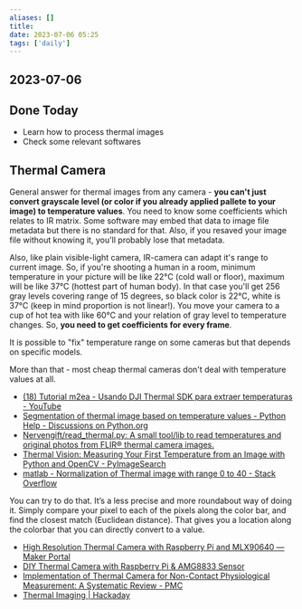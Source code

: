 ```yaml
---
aliases: []
title: 
date: 2023-07-06 05:25
tags: ['daily']
---
```


## 2023-07-06

## Done Today
- Learn how to process thermal images 
- Check some relevant softwares


## Thermal Camera 

General answer for thermal images from any camera - **you can't just convert grayscale level (or color if you already applied pallete to your image) to temperature values**. You need to know some coefficients which relates to IR matrix. Some software may embed that data to image file metadata but there is no standard for that. Also, if you resaved your image file without knowing it, you'll probably lose that metadata.

Also, like plain visible-light camera, IR-camera can adapt it's range to current image. So, if you're shooting a human in a room, minimum temperature in your picture will be like 22°С (cold wall or floor), maximum will be like 37°C (hottest part of human body). In that case you'll get 256 gray levels covering range of 15 degrees, so black color is 22°С, white is 37°С (keep in mind proportion is not linear!). You move your camera to a cup of hot tea with like 60°С and your relation of gray level to temperature changes. So, **you need to get coefficients for every frame**.

It is possible to "fix" temperature range on some cameras but that depends on specific models.

More than that - most cheap thermal cameras don't deal with temperature values at all.

- [(18) Tutorial m2ea - Usando DJI Thermal SDK para extraer temperaturas - YouTube](https://www.youtube.com/watch?v=DA4fKyPPOwU)
- [Segmentation of thermal image based on temperature values - Python Help - Discussions on Python.org](https://discuss.python.org/t/segmentation-of-thermal-image-based-on-temperature-values/17035)
- [Nervengift/read\_thermal.py: A small tool/lib to read temperatures and original photos from FLIR® thermal camera images.](https://github.com/Nervengift/read_thermal.py)
- [Thermal Vision: Measuring Your First Temperature from an Image with Python and OpenCV - PyImageSearch](https://pyimagesearch.com/2022/10/17/thermal-vision-measuring-your-first-temperature-from-an-image-with-python-and-opencv/)
- [matlab - Normalization of Thermal image with range 0 to 40 - Stack Overflow](https://stackoverflow.com/questions/41543077/normalization-of-thermal-image-with-range-0-to-40)

You can try to do that. It’s a less precise and more roundabout way of doing it. Simply compare your pixel to each of the pixels along the color bar, and find the closest match (Euclidean distance). That gives you a location along the colorbar that you can directly convert to a value.


- [High Resolution Thermal Camera with Raspberry Pi and MLX90640 — Maker Portal](https://makersportal.com/blog/2020/6/8/high-resolution-thermal-camera-with-raspberry-pi-and-mlx90640)
- [DIY Thermal Camera with Raspberry Pi & AMG8833 Sensor](https://how2electronics.com/diy-thermal-camera-with-raspberry-pi-amg8833-sensor/)
- [Implementation of Thermal Camera for Non-Contact Physiological Measurement: A Systematic Review - PMC](https://www.ncbi.nlm.nih.gov/pmc/articles/PMC8659982/)
- [Thermal Imaging | Hackaday](https://hackaday.com/tag/thermal-imaging/)
